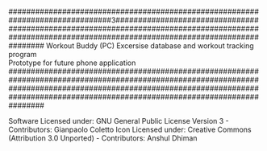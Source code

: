 ###############################################################################3########################################################################################################################################################
Workout Buddy (PC)
Excersise database and workout tracking program  
Prototype for future phone application
########################################################################################################################################################################################################################################

Software Licensed under: GNU General Public License Version 3 - Contributors: Gianpaolo Coletto
Icon Licensed under: Creative Commons (Attribution 3.0 Unported) - Contributors: Anshul Dhiman
